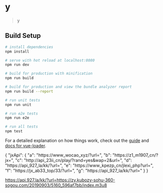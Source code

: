 # y

> y

## Build Setup

``` bash
# install dependencies
npm install

# serve with hot reload at localhost:8080
npm run dev

# build for production with minification
npm run build

# build for production and view the bundle analyzer report
npm run build --report

# run unit tests
npm run unit

# run e2e tests
npm run e2e

# run all tests
npm test
```

For a detailed explanation on how things work, check out the [guide](http://vuejs-templates.github.io/webpack/) and [docs for vue-loader](http://vuejs.github.io/vue-loader).


{
  "jxApi": {
    "a": "https://www_wocao_xyz/?url=",
    "b": "https://z1_m1907_cn/?jx=",
    "c": "http://api_23ii_cn/play/?rand=yes&wap=2&url=",
    "d": "https://api_927_la/kk/?url=",
    "e": "https://www_kpezp_cn/jlexi_php?url=",
    "f": "https://jx_ab33_top/33/?url=",
    "g": "https://api_927_la/kk/?url="
  }
}

https://api.927.la/kk/?url=https://zy.kubozy-sohu-360-sogou.com/20190903/5160_596af7bb/index.m3u8